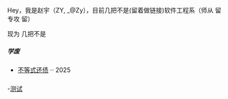 Hey，我是赵宇（ZY, _@Zy），目前几把不是(留着做链接)软件工程系（师从 留 专攻 留）

现为 几把不是

##### 学废

- [不等式还债][1] ·· 2025

##### 

-[测试][2]




[1]: //
[2]: https://space.bilibili.com/14229967?spm_id_from=333.788.upinfo.head.click/
[3]: //
[4]: //
[5]: //
[6]: //
[7]: //
[8]: //
[9]: //
[10]: //
[11]: //
[12]: //
[13]: //
[14]: //
[15]: //
[16]: //
[17]: //
[18]: //
[19]: //
[20]: //
[21]: //
